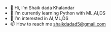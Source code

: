 - 👋 Hi, I’m Shaik dada Khalandar
-  🌱 I’m currently learning Python with ML,AI,DS
- 👀 I’m interested in AI,ML,DS
- 📫 How to reach me shaikdadad5@gmail.com

<!---
shaikdadad5/shaikdadad5 is a ✨ special ✨ repository because its `README.md` (this file) appears on your GitHub profile.
You can click the Preview link to take a look at your changes.
--->
